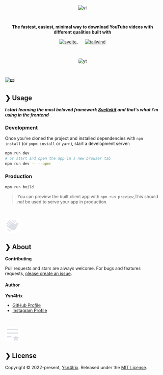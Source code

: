 <p align="center">
 <img width="250px" src="https://res.cloudinary.com/ydevcloud/image/upload/v1666904212/yassi/gpn939frysgyb2tytncx.svg" align="center" alt="yt" />
</p>

<br>

<p align="center">
  <b>The fastest, easiest, minimal way to download YouTube videos with different qualities built with
  </b>
  <br>
</p>

<p align="center">
<a href="https://kit.svelte.dev">
<img width="100px" src="https://res.cloudinary.com/ydevcloud/image/upload/v1663804918/yassi/mxrjfvymnux04jhjwlh2.svg" align="center" alt="svelte" />
</a>
&nbsp; &nbsp; &nbsp;
<a href="https://tailwindcss.com">
<img width="300px" src="https://res.cloudinary.com/ydevcloud/image/upload/v1660842725/yassi/dglubft3rg2iuh6fxsaf.svg" align="center" alt="tailwind" />
</a>
</a>
</a>

</p>

<br>

<p align="center">
  <img src="https://res.cloudinary.com/ydevcloud/image/upload/v1666904519/yassi/gdtgvrxrjqwmcyrxldky.png" alt="yt" width="600px" style="border-radius: 5px;">

</p>

<br>

![📟](https://res.cloudinary.com/ydevcloud/image/upload/v1656874185/asm9cp84cbuuqmarw9wq.png)

## ❯ Usage

**_I start learning the most beloved framework [Sveltekit](https://kit.svelte.dev) and that's what i'm using in the frontend_**

### Development

Once you've cloned the project and installed dependencies with `npm install` (or `pnpm install` or `yarn`), start a development server:

```sh
npm run dev
# or start and open the app in a new browser tab
npm run dev -- --open
```

### Production

```sh
npm run build
```

> You can preview the built client app with `npm run preview`,This should _not_ be used to serve your app in production.

<br>

![🙌](https://raw.githubusercontent.com/ahmadawais/stuff/master/images/git/connect.png)

## ❯ About

<summary><strong>Contributing</strong></summary>

Pull requests and stars are always welcome. For bugs and features requests, [please create an issue](../../issues/new).

#### Author

**Ysn4Irix**

- [GitHub Profile](https://github.com/Ysn4irix)
- [Instagram Profile](https://instagram.com/ysn.irix)

<br>

![📃](https://raw.githubusercontent.com/ahmadawais/stuff/master/images/git/license.png)

## ❯ License

Copyright © 2022-present, [Ysn4Irix](https://github.com/Ysn4Irix).
Released under the [MIT License](LICENSE).
